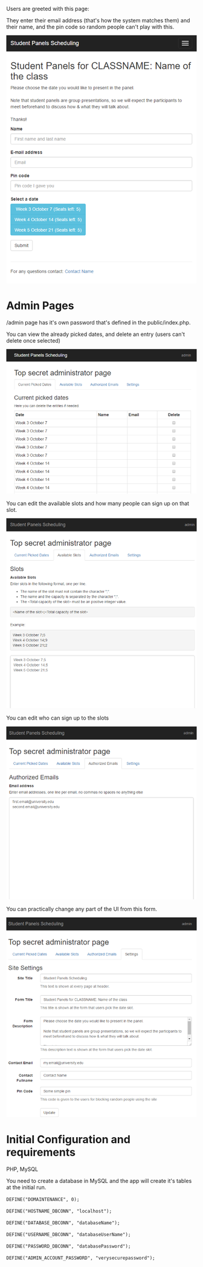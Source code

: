 Users are greeted with this page:

They enter their email address (that's how the system matches them) and their name, and the pin code so random people can't play with this.

![Screenshot](readme/screenshot-1.PNG?raw=true "Screenshot 1")
# Admin Pages #

/admin page has it's own password that's defined in the public/index.php.

You can view the already picked dates, and delete an entry (users can't delete once selected)

![Screenshot](readme/screenshot-2.PNG?raw=true "Screenshot 2")

You can edit the available slots and how many people can sign up on that slot.

![Screenshot](readme/screenshot-3.PNG?raw=true "Screenshot 3")

You can edit who can sign up to the slots

![Screenshot](readme/screenshot-4.PNG?raw=true "Screenshot 4")

You can practically change any part of the UI from this form.

![Screenshot](readme/screenshot-5.PNG?raw=true "Screenshot 5")

# Initial Configuration and requirements #
PHP, MySQL

You need to create a database in MySQL and the app will create it's tables at the initial run.

`DEFINE("DOMAINTENANCE", 0);`

`DEFINE("HOSTNAME_DBCONN", "localhost");`

`DEFINE("DATABASE_DBCONN", "databaseName");`

`DEFINE("USERNAME_DBCONN", "databaseUserName");`

`DEFINE("PASSWORD_DBCONN", "databasePassword");`

`DEFINE("ADMIN_ACCOUNT_PASSWORD", "verysecurepassword");`

